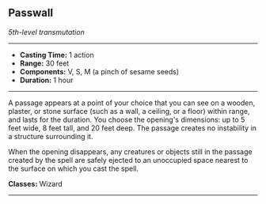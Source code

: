 ﻿## Passwall
*5th-level transmutation*
___
- **Casting Time:** 1 action
- **Range:** 30 feet
- **Components:** V, S, M (a pinch of sesame seeds)
- **Duration:** 1 hour

---
A passage appears at a point of your choice that you can see on a wooden, plaster, or stone surface (such as a wall, a ceiling, or a floor) within range, and lasts for the duration. You choose the opening's dimensions: up to 5 feet wide, 8 feet tall, and 20 feet deep. The passage creates no instability in a structure surrounding it.

When the opening disappears, any creatures or objects still in the passage created by the spell are safely ejected to an unoccupied space nearest to the surface on which you cast the spell.

**Classes:** Wizard


---
